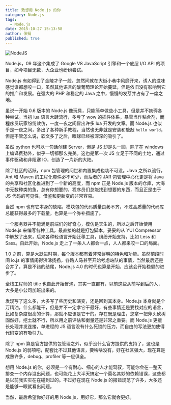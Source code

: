 ```yaml
---
title: 致想用 Node.js 的你
category: Node.js
tags:
  - Node.js
date: 2015-10-27 15:13:58
author: 张挺
published: true
---
```


![NodeJS](https://img.alicdn.com/tps/TB147_oKXXXXXawaXXXXXXXXXXX-640-480.jpg)

Node.js，09 年这个集成了 Google V8 JavaScript 引擎和一个底层 I/O API 的项目，如今项目无数，大企业也纷纷尝试。

Node.js 有如得到了金陵才子一般，忽然间就在大街小巷中风靡开来，诱人的滋味感觉谁都想咬一口，虽然其他语言的酸葡萄理论开始蔓延，但是依旧没有影响到它的推广和发展。在强大的 PHP 和稳定的 Java 之中，慢慢的发芽并占有了一席之地。

虽说一开始 0.6 版本的 Node.js 像玩具，只能简单做些小工具，但是并不妨碍各种尝试。当初 lua 语言大肆流行，多亏了 wow 的插件体系，暴雪当作粘合剂，而程序员玩家纷纷效仿，一度一夜之间冒出许多 lua 开发的文章。而 Node.js 也似乎是一夜之间，多出了各种新手教程，当然也无非就是安装和敲敲 `hello world`，但是不管怎么说，软文多了之后，眼球已经被深深的吸引了。

虽然 python 也可以一句话创建 Server，但是 JS 却是头一回，除了在 windows 上编译费劲外，似乎一切都那么完美。这也是第一次 JS 立足于不同的土地，通过事件驱动和非阻塞 IO，创造了一片新的大陆。

除了社区的活跃，npm 包管理的问世和内置集成也功不可没。Java 之所以流行，Ant 和 Maven 的工程化套件必不可少，而后者的 JAR 包管理中心化更是将 Java 的共享和社区化推进到了一个新的高度，而 npm 正是 Node.js 版本的仓库，大海中无数种类的鱼，总有你想要的，程序员们总能找到想要的东西，而且正是由于 JS 代码的可见性，借鉴和更新变的非常容易。

当然 npm 也有它本身的缺陷，模块包的代码质量良莠不齐，不过高质量的代码库总能获得最多的下载量，也算是一个弥补措施了。

一个服务器并不能满足前端们的好奇心，模仿是天生的，所以之后开始使用 Node.js 来编写各种工具，最直接的就是打包脚本，妥妥的从 YUI Compressor 中解放了出来，后来各种轻语言开始迁移工具，纷纷开始支持，比如 Less 和 Sass。自此开始，Node.js 走上了一条人人都会一点，人人都来咬一口的局面。

1.0 之前，算是大跃进时期，每个版本都有着非常鲜明的特色和功能。虽然前段时间 io.js 的事情闹得沸沸扬扬，各路人马甚至开始考虑站队的事情，当然最后还是合并了，算是不错的结尾，Node.js 4.0 的时代也算是开始，应该会开始稳健的进步了。

全栈工程师的 title 也自此开始冒泡，其实一直都有，以前这些从前写到后的人，大多是小公司加班出来的。

发现写了这么多，大多写了些历史和演变，还是回到其本身。Node.js 本身就是个万精油，什么都能干，但是并不一定拿它干最好，有些事情还是要找对应的语言，比如复杂度很高的计算，那就不应该是它干的。存在既是理由，您拿一把斧头砍树固然好，挖土就不行，所以用之前评估和衡量还是非常之重要。而 Node.js 更擅长处理并发连接，单进程的 JS 语言没有什么死锁的压力，而自由的写法更加使得代码变的有吸引力。

除了 npm 算是官方提供的包管理之外，似乎没什么官方提供的支持了，这也是 Node.js 的弱项吧，配套比不过其他语言，要啥啥没有，好在社区强大，现在算是成熟许多，debug、profiler 等一应俱全。

想用 Node.js 的你，必须是一个有耐心、细心的人才能驾驭，可能你会在一整天排查一个内存溢出问题，也可能花上大半天搞定一个莫名其妙的依赖错误，这些都是以前我实实在在碰到过的。不过好在现在 Node.js 的报错规范了许多，大多还是能够一眼就看出问题。

当然，最后希望你好好的用 Node.js，用好它，那么它就会更好。

